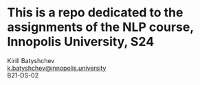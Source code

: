 # This is a repo dedicated to the assignments of the NLP course, Innopolis University, S24
Kirill Batyshchev <br> k.batyshchev@innopolis.university <br> B21-DS-02
